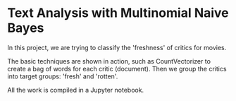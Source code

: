 # Text Analysis with Multinomial Naive Bayes

In this project, we are trying to classify the 'freshness' of critics for movies. 

The basic techniques are shown in action, such as CountVectorizer to create a bag of words for each critic (document). Then we group the critics into target groups: 'fresh' and 'rotten'.

All the work is compiled in a Jupyter notebook.
